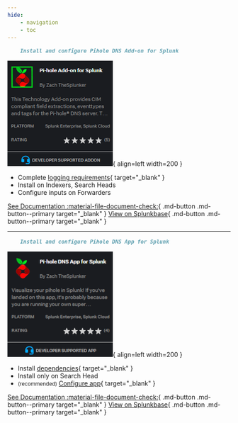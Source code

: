 ```yaml
---
hide:
    - navigation
    - toc
---
```


``` markdown title="Step 1 - Add-on"
    Install and configure Pihole DNS Add-on for Splunk
```

<div class="result" markdown>

![Pi-hole Add-on for Splunk](/images/splunkbase-ta-pihole.png){ align=left width=200 }

- Complete [logging requirements](https://splunk-pihole-ta.ztsplunker.com/getting-started/pihole-logging-requirements/){ target="_blank" }
- Install on Indexers, Search Heads
- Configure inputs on Forwarders

[See Documentation :material-file-document-check:](https://splunk-pihole-ta.ztsplunker.com/landing-page/ "See Documentation"){ .md-button .md-button--primary target="_blank" }
[View on Splunkbase](https://splunkbase.splunk.com/app/4505/ "View on Splunkbase"){ .md-button .md-button--primary target="_blank" }

</div>

---

``` markdown title="Step 2 - App"
    Install and configure Pihole DNS App for Splunk
```

<div class="result" markdown>

![Image title](/images/splunkbase-app-pihole.png){ align=left width=200 }

- Install [dependencies](/getting-started/app-dependencies/){ target="_blank" }
- Install only on Search Head
- <small>(recommended)</small> [Configure app](/getting-started/configure/configure-enrichment/){ target="_blank" }

[See Documentation :material-file-document-check:](/landing-page/ "See Documentation"){ .md-button .md-button--primary target="_blank" }
[View on Splunkbase](https://splunkbase.splunk.com/app/4506/ "View on Splunkbase"){ .md-button .md-button--primary target="_blank" }

</div>
